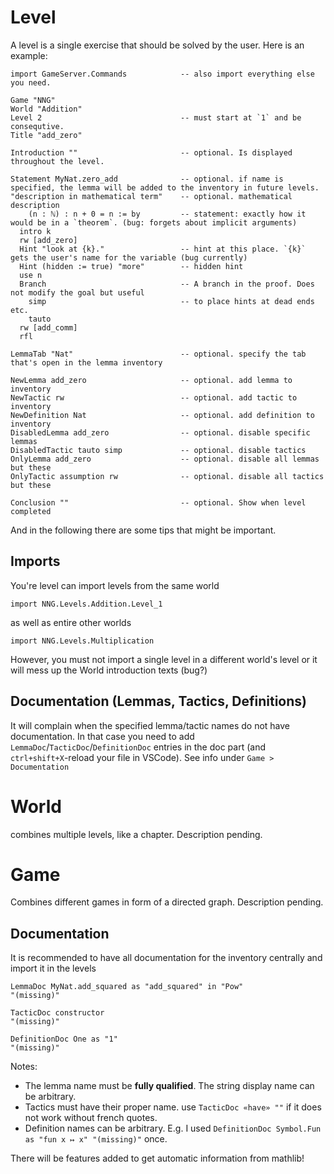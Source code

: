 # Level

A level is a single exercise that should be solved by the user. Here is an example:

```lean
import GameServer.Commands            -- also import everything else you need.

Game "NNG"
World "Addition"
Level 2                               -- must start at `1` and be consequtive.
Title "add_zero"

Introduction ""                       -- optional. Is displayed throughout the level.

Statement MyNat.zero_add              -- optional. if name is specified, the lemma will be added to the inventory in future levels.
"description in mathematical term"    -- optional. mathematical description
    (n : ℕ) : n + 0 = n := by         -- statement: exactly how it would be in a `theorem`. (bug: forgets about implicit arguments)
  intro k
  rw [add_zero]
  Hint "look at {k}."                 -- hint at this place. `{k}` gets the user's name for the variable (bug currently)
  Hint (hidden := true) "more"        -- hidden hint
  use n
  Branch                              -- A branch in the proof. Does not modify the goal but useful
    simp                              -- to place hints at dead ends etc.
    tauto
  rw [add_comm]
  rfl

LemmaTab "Nat"                        -- optional. specify the tab that's open in the lemma inventory

NewLemma add_zero                     -- optional. add lemma to inventory
NewTactic rw                          -- optional. add tactic to inventory
NewDefinition Nat                     -- optional. add definition to inventory
DisabledLemma add_zero                -- optional. disable specific lemmas
DisabledTactic tauto simp             -- optional. disable tactics
OnlyLemma add_zero                    -- optional. disable all lemmas but these
OnlyTactic assumption rw              -- optional. disable all tactics but these

Conclusion ""                         -- optional. Show when level completed
```

And in the following there are some tips that might be important.

## Imports

You're level can import levels from the same world

```
import NNG.Levels.Addition.Level_1
```

as well as entire other worlds

```
import NNG.Levels.Multiplication
```

However, you must not import a single level in a different world's level or
it will mess up the World introduction texts (bug?)

## Documentation (Lemmas, Tactics, Definitions)

It will complain when the specified lemma/tactic names do not have documentation.
In that case you need to add `LemmaDoc`/`TacticDoc`/`DefinitionDoc` entries in the
doc part (and `ctrl+shift+X`-reload your file in VSCode). See info under `Game > Documentation`

# World

combines multiple levels, like a chapter. Description pending.

# Game

Combines different games in form of a directed graph. Description pending.

## Documentation
It is recommended to have all documentation for the inventory centrally and import it in
the levels

```lean
LemmaDoc MyNat.add_squared as "add_squared" in "Pow"
"(missing)"

TacticDoc constructor
"(missing)"

DefinitionDoc One as "1"
"(missing)"
```

Notes:

* The lemma name must be **fully qualified**. The string display name can be arbitrary.
* Tactics must have their proper name. use `TacticDoc «have» ""` if it does not work
  without french quotes.
* Definition names can be arbitrary. E.g. I used `DefinitionDoc Symbol.Fun as "fun x ↦ x" "(missing)"` once.

There will be features added to get automatic information from mathlib!
